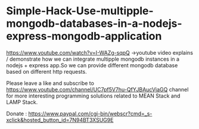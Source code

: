 # Simple-Hack-Use-multipple-mongodb-databases-in-a-nodejs-express-mongodb-application
https://www.youtube.com/watch?v=I-WAZg-sqpQ ->youtube video explains / demonstrate how we can integrate multipple mongodb instances in a nodejs + express app.So we can provide different mongodb database based on different http requests. 


Please leave a like and subscribe to https://www.youtube.com/channel/UC7pf5V7hu-QfYJBAucVjaGQ channel for more interesting programming solutions related to MEAN Stack and LAMP Stack.


Donate : https://www.paypal.com/cgi-bin/webscr?cmd=_s-xclick&hosted_button_id=7N94BT3XSUG9E
